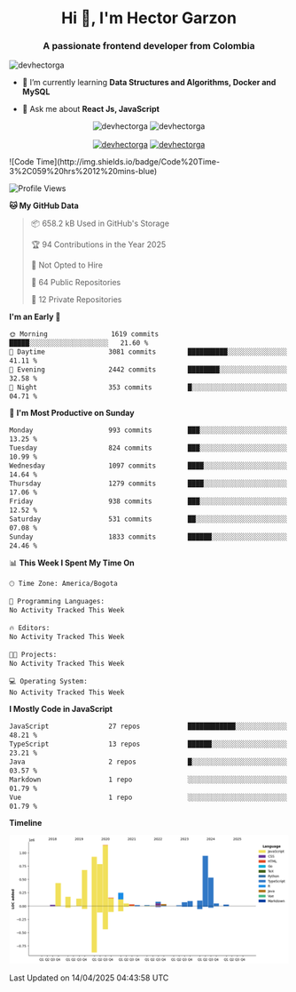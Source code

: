<h1 align="center">Hi 👋, I'm Hector Garzon</h1>
<h3 align="center">A passionate frontend developer from Colombia</h3>

<p align="left"> <img src="https://komarev.com/ghpvc/?username=devhectorga" alt="devhectorga" /> </p>

- 🌱 I’m currently learning **Data Structures and Algorithms, Docker and MySQL**

- 💬 Ask me about **React Js, JavaScript**

<p align="center"> <img src="https://github-readme-stats.vercel.app/api?username=devhectorga&count_private=true&show_icons=true" alt="devhectorga" /> <img src="https://github-readme-stats.vercel.app/api/top-langs/?username=devhectorga&layout=compact" alt="devhectorga" /></p>

<p align="center">
<a href="https://twitter.com/devhectorga" target="blank"><img align="center" src="https://cdn.jsdelivr.net/npm/simple-icons@3.0.1/icons/twitter.svg" alt="devhectorga" height="20" width="20" /></a>
<a href="https://linkedin.com/in/devhectorga" target="blank"><img align="center" src="https://cdn.jsdelivr.net/npm/simple-icons@3.0.1/icons/linkedin.svg" alt="devhectorga" height="20" width="20" /></a>
</p>
<!--START_SECTION:waka-->
![Code Time](http://img.shields.io/badge/Code%20Time-3%2C059%20hrs%2012%20mins-blue)

![Profile Views](http://img.shields.io/badge/Profile%20Views-0-blue)

**🐱 My GitHub Data** 

> 📦 658.2 kB Used in GitHub's Storage 
 > 
> 🏆 94 Contributions in the Year 2025
 > 
> 🚫 Not Opted to Hire
 > 
> 📜 64 Public Repositories 
 > 
> 🔑 12 Private Repositories 
 > 
**I'm an Early 🐤** 

```text
🌞 Morning                1619 commits        █████░░░░░░░░░░░░░░░░░░░░   21.60 % 
🌆 Daytime                3081 commits        ██████████░░░░░░░░░░░░░░░   41.11 % 
🌃 Evening                2442 commits        ████████░░░░░░░░░░░░░░░░░   32.58 % 
🌙 Night                  353 commits         █░░░░░░░░░░░░░░░░░░░░░░░░   04.71 % 
```
📅 **I'm Most Productive on Sunday** 

```text
Monday                   993 commits         ███░░░░░░░░░░░░░░░░░░░░░░   13.25 % 
Tuesday                  824 commits         ███░░░░░░░░░░░░░░░░░░░░░░   10.99 % 
Wednesday                1097 commits        ████░░░░░░░░░░░░░░░░░░░░░   14.64 % 
Thursday                 1279 commits        ████░░░░░░░░░░░░░░░░░░░░░   17.06 % 
Friday                   938 commits         ███░░░░░░░░░░░░░░░░░░░░░░   12.52 % 
Saturday                 531 commits         ██░░░░░░░░░░░░░░░░░░░░░░░   07.08 % 
Sunday                   1833 commits        ██████░░░░░░░░░░░░░░░░░░░   24.46 % 
```


📊 **This Week I Spent My Time On** 

```text
🕑︎ Time Zone: America/Bogota

💬 Programming Languages: 
No Activity Tracked This Week

🔥 Editors: 
No Activity Tracked This Week

🐱‍💻 Projects: 
No Activity Tracked This Week

💻 Operating System: 
No Activity Tracked This Week
```

**I Mostly Code in JavaScript** 

```text
JavaScript               27 repos            ████████████░░░░░░░░░░░░░   48.21 % 
TypeScript               13 repos            ██████░░░░░░░░░░░░░░░░░░░   23.21 % 
Java                     2 repos             █░░░░░░░░░░░░░░░░░░░░░░░░   03.57 % 
Markdown                 1 repo              ░░░░░░░░░░░░░░░░░░░░░░░░░   01.79 % 
Vue                      1 repo              ░░░░░░░░░░░░░░░░░░░░░░░░░   01.79 % 
```



**Timeline**

![Lines of Code chart](https://raw.githubusercontent.com/devHectorGa/devHectorGa/master/assets/bar_graph.png)


 Last Updated on 14/04/2025 04:43:58 UTC
<!--END_SECTION:waka-->
